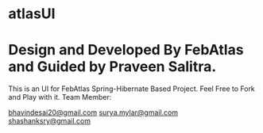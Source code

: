 # atlasUI

# Design and Developed By FebAtlas and Guided by Praveen Salitra.

This is an UI for FebAtlas Spring-Hibernate Based Project. Feel Free to Fork and Play with it.
Team Member:

bhavindesai20@gmail.com
surya.mylar@gmail.com
shashanksry@gmail.com